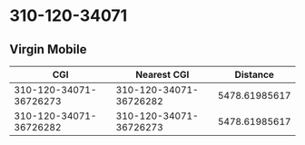 # 310-120-34071
## Virgin Mobile


| CGI | Nearest CGI | Distance |
|-----|-------------|----------|
| 310-120-34071-36726273 | 310-120-34071-36726282 | 5478.61985617 |
| 310-120-34071-36726282 | 310-120-34071-36726273 | 5478.61985617 |
